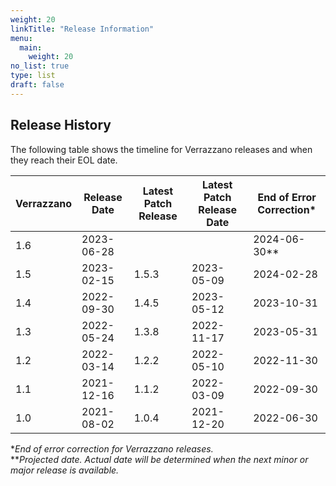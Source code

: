 ```yaml
---
weight: 20
linkTitle: "Release Information"
menu:
  main:
    weight: 20
no_list: true
type: list
draft: false
---
```


## Release History

The following table shows the timeline for Verrazzano releases and when they reach their EOL date.


| Verrazzano | Release Date | Latest Patch Release | Latest Patch Release Date | End of Error Correction* |
|------------|--------------|----------------------|---------------------------|--------------------------|
| 1.6        | 2023-06-28   |                      |                           | 2024-06-30**             |
| 1.5        | 2023-02-15   | 1.5.3                | 2023-05-09                | 2024-02-28               |
| 1.4        | 2022-09-30   | 1.4.5                | 2023-05-12                | 2023-10-31               |
| 1.3        | 2022-05-24   | 1.3.8                | 2022-11-17                | 2023-05-31               |
| 1.2        | 2022-03-14   | 1.2.2                | 2022-05-10                | 2022-11-30               |
| 1.1        | 2021-12-16   | 1.1.2                | 2022-03-09                | 2022-09-30               |
| 1.0        | 2021-08-02   | 1.0.4                | 2021-12-20                | 2022-06-30               |

*_End of error correction for Verrazzano releases._<br>
**_Projected date. Actual date will be determined when the next minor or major release is available._
